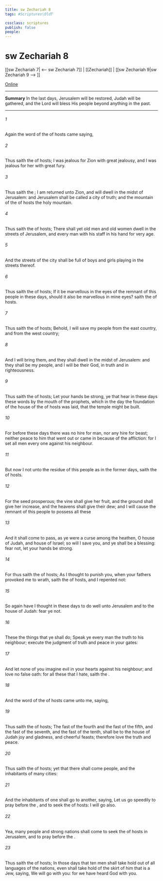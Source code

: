 ```yaml
---
title: sw Zechariah 8
tags: #Scriptures\OldT

cssclass: scriptures
publish: false
people:
---
```


# sw Zechariah 8
[[sw Zechariah 7| <-- sw Zechariah 7]] | [[Zechariah]] | [[sw Zechariah 9|sw Zechariah 9 --> ]]

[Online](https://churchofjesuschrist.org/study/scriptures/ot/zech/8?lang=eng)

---
__Summary__
In the last days, Jerusalem will be restored, Judah will be gathered, and the Lord will bless His people beyond anything in the past.

---
###### 1 
Again the word of the  of hosts came  saying,

###### 2 
Thus saith the  of hosts; I was jealous for Zion with great jealousy, and I was jealous for her with great fury.

###### 3 
Thus saith the ; I am returned unto Zion, and will dwell in the midst of Jerusalem: and Jerusalem shall be called a city of truth; and the mountain of the  of hosts the holy mountain.

###### 4 
Thus saith the  of hosts; There shall yet old men and old women dwell in the streets of Jerusalem, and every man with his staff in his hand for very age.

###### 5 
And the streets of the city shall be full of boys and girls playing in the streets thereof.

###### 6 
Thus saith the  of hosts; If it be marvellous in the eyes of the remnant of this people in these days, should it also be marvellous in mine eyes? saith the  of hosts.

###### 7 
Thus saith the  of hosts; Behold, I will save my people from the east country, and from the west country;

###### 8 
And I will bring them, and they shall dwell in the midst of Jerusalem: and they shall be my people, and I will be their God, in truth and in righteousness.

###### 9 
Thus saith the  of hosts; Let your hands be strong, ye that hear in these days these words by the mouth of the prophets, which  in the day  the foundation of the house of the  of hosts was laid, that the temple might be built.

###### 10 
For before these days there was no hire for man, nor any hire for beast; neither  peace to him that went out or came in because of the affliction: for I set all men every one against his neighbour.

###### 11 
But now I  not  unto the residue of this people as in the former days, saith the  of hosts.

###### 12 
For the seed  prosperous; the vine shall give her fruit, and the ground shall give her increase, and the heavens shall give their dew; and I will cause the remnant of this people to possess all these 

###### 13 
And it shall come to pass,  as ye were a curse among the heathen, O house of Judah, and house of Israel; so will I save you, and ye shall be a blessing: fear not,  let your hands be strong.

###### 14 
For thus saith the  of hosts; As I thought to punish you, when your fathers provoked me to wrath, saith the  of hosts, and I repented not:

###### 15 
So again have I thought in these days to do well unto Jerusalem and to the house of Judah: fear ye not.

###### 16 
These  the things that ye shall do; Speak ye every man the truth to his neighbour; execute the judgment of truth and peace in your gates:

###### 17 
And let none of you imagine evil in your hearts against his neighbour; and love no false oath: for all these  that I hate, saith the .

###### 18 
And the word of the  of hosts came unto me, saying,

###### 19 
Thus saith the  of hosts; The fast of the fourth  and the fast of the fifth, and the fast of the seventh, and the fast of the tenth, shall be to the house of Judah joy and gladness, and cheerful feasts; therefore love the truth and peace.

###### 20 
Thus saith the  of hosts;  yet  that there shall come people, and the inhabitants of many cities:

###### 21 
And the inhabitants of one  shall go to another, saying, Let us go speedily to pray before the , and to seek the  of hosts: I will go also.

###### 22 
Yea, many people and strong nations shall come to seek the  of hosts in Jerusalem, and to pray before the .

###### 23 
Thus saith the  of hosts; In those days  that ten men shall take hold out of all languages of the nations, even shall take hold of the skirt of him that is a Jew, saying, We will go with you: for we have heard  God  with you.

